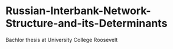 # Russian-Interbank-Network-Structure-and-its-Determinants
Bachlor thesis at University College Roosevelt
